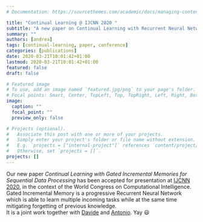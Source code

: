 ```yaml
---
# Documentation: https://sourcethemes.com/academic/docs/managing-content/

title: "Continual Learning @ IJCNN 2020 "
subtitle: "A new paper on Continual Learning with Recurrent Neural Networks has been accepted at IJCNN 2020"
summary: ""
authors: [andrea]
tags: [continual-learning, paper, conference]
categories: [publications]
date: 2020-03-21T10:01:42+01:00
lastmod: 2020-03-21T10:01:42+01:00
featured: false
draft: false

# Featured image
# To use, add an image named `featured.jpg/png` to your page's folder.
# Focal points: Smart, Center, TopLeft, Top, TopRight, Left, Right, BottomLeft, Bottom, BottomRight.
image:
  caption: ""
  focal_point: ""
  preview_only: false

# Projects (optional).
#   Associate this post with one or more of your projects.
#   Simply enter your project's folder or file name without extension.
#   E.g. `projects = ["internal-project"]` references `content/project/deep-learning/index.md`.
#   Otherwise, set `projects = []`.
projects: []
---
```

Our new paper _Continual Learning with Gated Incremental Memories for Sequential Data Processing_ has been accepted for presentation at [IJCNN 2020](https://wcci2020.org/), in the context of the World Congress on Computational Intelligence.  
Gated Incremental Memory is a progressive Recurrent Neural Network which is able to learn multiple incoming tasks while at the same time mitigating forgetting of previous knowledge.  
It is a joint work together with [Davide](http://pages.di.unipi.it/bacciu/) and [Antonio](http://pages.di.unipi.it/carta/). Yay :smiley:
